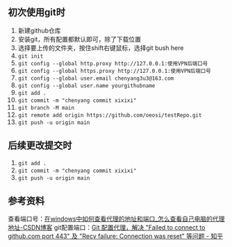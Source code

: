 ## 初次使用git时
1. 新建github仓库
2. 安装git，所有配置都默认即可，除了下载位置
3. 选择要上传的文件夹，按住shift右键鼠标，选择git bush here
4. `git init`
5. `git config --global http.proxy http://127.0.0.1:使用VPN后端口号`
6. `git config --global https.proxy http://127.0.0.1:使用VPN后端口号`
7. `git config --global user.email chenyang3u3@163.com`
8. `git config --global user.name yourgithubname`
9. `git add .`
10. `git commit -m "chenyang commit xixixi"`
11. `git branch -M main`
12. `git remote add origin https://github.com/oeosi/testRepo.git`
13. `git push -u origin main`
## 后续更改提交时
1. `git add .`
2. `git commit -m "chenyang commit xixixi"`
3. `git push -u origin main`
## 参考资料
查看端口号：[在windows中如何查看代理的地址和端口_怎么查看自己电脑的代理地址-CSDN博客](https://blog.csdn.net/qq_55888300/article/details/131498092)
git配置端口：[Git 配置代理，解决 "Failed to connect to github.com port 443" 及 "Recv failure: Connection was reset" 等问题 - 知乎](https://zhuanlan.zhihu.com/p/648164862)
